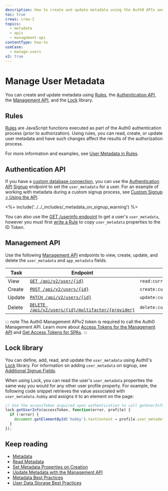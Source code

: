 ```yaml
---
description: How to create and update metadata using the Auth0 APIs and Lock and how to work with custom databases.
toc: true
crews: crew-2
topics:
  - metadata
  - apis
  - management-api
contentType: how-to
useCase:
  - manage-users
v2: true
---
```


# Manage User Metadata

You can create and update metadata using [Rules](/rules/current/metadata-in-rules), the [Authentication API](/api/authentication), the [Management API](/api/management/v2), and the [Lock](/libraries/lock) library.

## Rules

[Rules](/rules) are JavaScript functions executed as part of the Auth0 authentication process (prior to authorization). Using rules, you can read, create, or update user metadata and have such changes affect the results of the authorization process. 

For more information and examples, see [User Metadata in Rules](/rules/current/metadata-in-rules).

## Authentication API

If you have a [custom database connection](/connections/database#using-your-own-user-store), you can use the [Authentication API](/api/authentication) [Signup](/api/authentication?shell#signup) endpoint to set the `user_metadata` for a user. For an example of working with metadata during a custom signup process, see [Custom Signup > Using the API](/libraries/custom-signup#using-the-api).

<%= include('../../_includes/_metadata_on_signup_warning') %>

You can also use the [GET /userinfo endpoint](/api/authentication#get-user-info) to get a user's `user_metadata`, however you must first [write a Rule](/rules#copy-user-metadata-to-id-token) to copy `user_metadata` properties to the ID Token.

## Management API

Use the following [Management API](/api/management/v2) endpoints to view, create, update, and delete the `user_metadata` and `app_metadata` fields.

| **Task** | **Endpoint** | **Scope** | 
| -- | -- | -- |
| View | [`GET /api/v2/user/{id}`](/api/management/v2#!/Users/get_users_by_id) | `read:current_user_metadata` | 
| Create | [`POST /api/v2/users/{id}`](/api/management/v2#!/Users/post_users) | `create:current_user_metadata` |
| Update | [`PATCH /api/v2/users/{id}`](/api/management/v2#!/Users/patch_users_by_id) | `update:current_user_metadata` | 
| Delete | [`DELETE /api/v2/users/{id}/multifactor/{provider}`](/api/management/v2#!/Users/delete_multifactor_by_provider) | `delete:current_user_metadata` | 

::: note
The Auth0 Management APIv2 token is required to call the Auth0 Management API. Learn more about [Access Tokens for the Management API](/api/management/v2/tokens) and [Get Access Tokens for SPAs](/api/management/v2/get-access-tokens-for-spas).
:::

## Lock library

You can define, add, read, and update the `user_metadata` using Auth0's [Lock](/libraries/lock) library. For information on adding `user_metadata` on signup, see [Additional Signup Fields](/libraries/lock/v10/customization#additionalsignupfields-array-).

When using Lock, you can read the user's `user_metadata` properties the same way you would for any other user profile property. For example, the following code snippet retrieves the value associated with `user_metadata.hobby` and assigns it to an element on the page:

```js
// Use the accessToken acquired upon authentication to call getUserInfo
lock.getUserInfo(accessToken, function(error, profile) {
  if (!error) {
    document.getElementById('hobby').textContent = profile.user_metadata.hobby;
  }
});
```

## Keep reading

* [Metadata](/users/concepts/overview-user-metadata)
* [Read Metadata](/users/guides/read-metadata)
* [Set Metadata Properties on Creation](/users/guides/set-metadata-properties-on-creation)
* [Update Metadata with the Management API](/users/guides/update-metadata-properties-with-management-api)
* [Metadata Best Practices](/best-practices/metadata-best-practices)
* [User Data Storage Best Practices](/best-practices/user-data-storage-best-practices)
